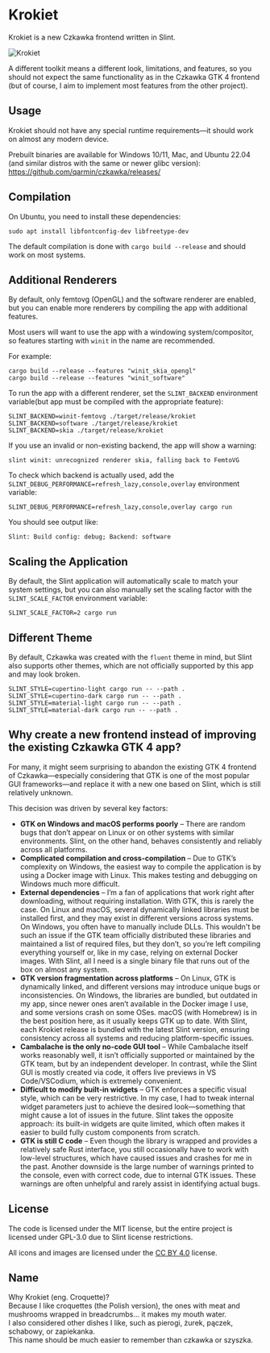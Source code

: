 # Krokiet

Krokiet is a new Czkawka frontend written in Slint.

![Krokiet](https://github.com/user-attachments/assets/720e98c3-598a-41aa-a04b-0c0c1d8a28e6)

A different toolkit means a different look, limitations, and features, so you should not expect the same functionality as in the Czkawka GTK 4 frontend (but of course, I aim to implement most features from the other project).

## Usage

Krokiet should not have any special runtime requirements—it should work on almost any modern device.

Prebuilt binaries are available for Windows 10/11, Mac, and Ubuntu 22.04 (and similar distros with the same or newer glibc version): https://github.com/qarmin/czkawka/releases/

## Compilation

On Ubuntu, you need to install these dependencies:

```
sudo apt install libfontconfig-dev libfreetype-dev
```

The default compilation is done with `cargo build --release` and should work on most systems.

## Additional Renderers

By default, only femtovg (OpenGL) and the software renderer are enabled, but you can enable more renderers by compiling the app
with additional features.

Most users will want to use the app with a windowing system/compositor, so features starting with `winit` in the name are
recommended.

For example:

```
cargo build --release --features "winit_skia_opengl"
cargo build --release --features "winit_software"
```

To run the app with a different renderer, set the `SLINT_BACKEND` environment variable(but app must be compiled with the appropriate feature):

```
SLINT_BACKEND=winit-femtovg ./target/release/krokiet
SLINT_BACKEND=software ./target/release/krokiet
SLINT_BACKEND=skia ./target/release/krokiet
```

If you use an invalid or non-existing backend, the app will show a warning:

```
slint winit: unrecognized renderer skia, falling back to FemtoVG
```

To check which backend is actually used, add the `SLINT_DEBUG_PERFORMANCE=refresh_lazy,console,overlay` environment variable:

```
SLINT_DEBUG_PERFORMANCE=refresh_lazy,console,overlay cargo run
```

You should see output like:

```
Slint: Build config: debug; Backend: software
```

## Scaling the Application

By default, the Slint application will automatically scale to match your system settings, but you can also manually set the scaling factor with the `SLINT_SCALE_FACTOR` environment variable:

```
SLINT_SCALE_FACTOR=2 cargo run 
```

## Different Theme

By default, Czkawka was created with the `fluent` theme in mind, but Slint also supports other themes, which are not officially supported by this app and may look broken.

```
SLINT_STYLE=cupertino-light cargo run -- --path .
SLINT_STYLE=cupertino-dark cargo run -- --path .
SLINT_STYLE=material-light cargo run -- --path .
SLINT_STYLE=material-dark cargo run -- --path .
```

## Why create a new frontend instead of improving the existing Czkawka GTK 4 app?

For many, it might seem surprising to abandon the existing GTK 4 frontend of Czkawka—especially considering that GTK is one of the most popular GUI frameworks—and replace it with a new one based on Slint, which is still relatively unknown.

This decision was driven by several key factors:
- **GTK on Windows and macOS performs poorly** – There are random bugs that don’t appear on Linux or on other systems with similar environments. Slint, on the other hand, behaves consistently and reliably across all platforms.
- **Complicated compilation and cross-compilation** – Due to GTK’s complexity on Windows, the easiest way to compile the application is by using a Docker image with Linux. This makes testing and debugging on Windows much more difficult.
- **External dependencies** – I’m a fan of applications that work right after downloading, without requiring installation. With GTK, this is rarely the case. On Linux and macOS, several dynamically linked libraries must be installed first, and they may exist in different versions across systems. On Windows, you often have to manually include DLLs. This wouldn't be such an issue if the GTK team officially distributed these libraries and maintained a list of required files, but they don’t, so you’re left compiling everything yourself or, like in my case, relying on external Docker images. With Slint, all I need is a single binary file that runs out of the box on almost any system.
- **GTK version fragmentation across platforms** – On Linux, GTK is dynamically linked, and different versions may introduce unique bugs or inconsistencies. On Windows, the libraries are bundled, but outdated in my app, since newer ones aren’t available in the Docker image I use, and some versions crash on some OSes. macOS (with Homebrew) is in the best position here, as it usually keeps GTK up to date. With Slint, each Krokiet release is bundled with the latest Slint version, ensuring consistency across all systems and reducing platform-specific issues.
- **Cambalache is the only no-code GUI tool** – While Cambalache itself works reasonably well, it isn’t officially supported or maintained by the GTK team, but by an independent developer. In contrast, while the Slint GUI is mostly created via code, it offers live previews in VS Code/VSCodium, which is extremely convenient.
- **Difficult to modify built-in widgets** – GTK enforces a specific visual style, which can be very restrictive. In my case, I had to tweak internal widget parameters just to achieve the desired look—something that might cause a lot of issues in the future. Slint takes the opposite approach: its built-in widgets are quite limited, which often makes it easier to build fully custom components from scratch.
- **GTK is still C code** – Even though the library is wrapped and provides a relatively safe Rust interface, you still occasionally have to work with low-level structures, which have caused issues and crashes for me in the past. Another downside is the large number of warnings printed to the console, even with correct code, due to internal GTK issues. These warnings are often unhelpful and rarely assist in identifying actual bugs.

## License

The code is licensed under the MIT license, but the entire project is licensed under GPL-3.0 due to Slint license restrictions.

All icons and images are licensed under the [CC BY 4.0](https://creativecommons.org/licenses/by/4.0/) license.

## Name

Why Krokiet (eng. Croquette)?  
Because I like croquettes (the Polish version), the ones with meat and mushrooms wrapped in breadcrumbs... it makes my mouth water.  
I also considered other dishes I like, such as pierogi, żurek, pączek, schabowy, or zapiekanka.  
This name should be much easier to remember than czkawka or szyszka.
